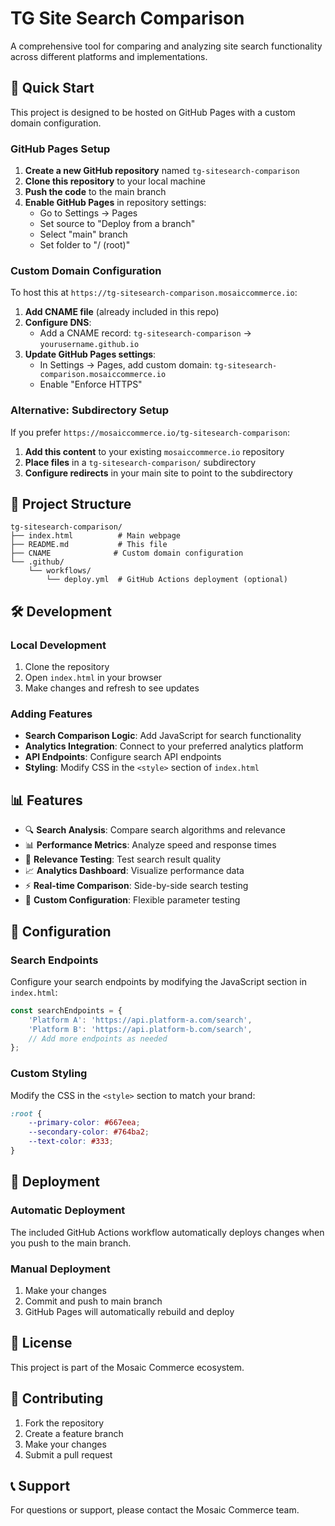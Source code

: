 # TG Site Search Comparison

A comprehensive tool for comparing and analyzing site search functionality across different platforms and implementations.

## 🚀 Quick Start

This project is designed to be hosted on GitHub Pages with a custom domain configuration.

### GitHub Pages Setup

1. **Create a new GitHub repository** named `tg-sitesearch-comparison`
2. **Clone this repository** to your local machine
3. **Push the code** to the main branch
4. **Enable GitHub Pages** in repository settings:
   - Go to Settings → Pages
   - Set source to "Deploy from a branch"
   - Select "main" branch
   - Set folder to "/ (root)"

### Custom Domain Configuration

To host this at `https://tg-sitesearch-comparison.mosaiccommerce.io`:

1. **Add CNAME file** (already included in this repo)
2. **Configure DNS**:
   - Add a CNAME record: `tg-sitesearch-comparison` → `yourusername.github.io`
3. **Update GitHub Pages settings**:
   - In Settings → Pages, add custom domain: `tg-sitesearch-comparison.mosaiccommerce.io`
   - Enable "Enforce HTTPS"

### Alternative: Subdirectory Setup

If you prefer `https://mosaiccommerce.io/tg-sitesearch-comparison`:

1. **Add this content** to your existing `mosaiccommerce.io` repository
2. **Place files** in a `tg-sitesearch-comparison/` subdirectory
3. **Configure redirects** in your main site to point to the subdirectory

## 📁 Project Structure

```
tg-sitesearch-comparison/
├── index.html          # Main webpage
├── README.md           # This file
├── CNAME              # Custom domain configuration
└── .github/
    └── workflows/
        └── deploy.yml  # GitHub Actions deployment (optional)
```

## 🛠️ Development

### Local Development

1. Clone the repository
2. Open `index.html` in your browser
3. Make changes and refresh to see updates

### Adding Features

- **Search Comparison Logic**: Add JavaScript for search functionality
- **Analytics Integration**: Connect to your preferred analytics platform
- **API Endpoints**: Configure search API endpoints
- **Styling**: Modify CSS in the `<style>` section of `index.html`

## 📊 Features

- 🔍 **Search Analysis**: Compare search algorithms and relevance
- 📊 **Performance Metrics**: Analyze speed and response times
- 🎯 **Relevance Testing**: Test search result quality
- 📈 **Analytics Dashboard**: Visualize performance data
- ⚡ **Real-time Comparison**: Side-by-side search testing
- 🔧 **Custom Configuration**: Flexible parameter testing

## 🔧 Configuration

### Search Endpoints

Configure your search endpoints by modifying the JavaScript section in `index.html`:

```javascript
const searchEndpoints = {
    'Platform A': 'https://api.platform-a.com/search',
    'Platform B': 'https://api.platform-b.com/search',
    // Add more endpoints as needed
};
```

### Custom Styling

Modify the CSS in the `<style>` section to match your brand:

```css
:root {
    --primary-color: #667eea;
    --secondary-color: #764ba2;
    --text-color: #333;
}
```

## 🚀 Deployment

### Automatic Deployment

The included GitHub Actions workflow automatically deploys changes when you push to the main branch.

### Manual Deployment

1. Make your changes
2. Commit and push to main branch
3. GitHub Pages will automatically rebuild and deploy

## 📝 License

This project is part of the Mosaic Commerce ecosystem.

## 🤝 Contributing

1. Fork the repository
2. Create a feature branch
3. Make your changes
4. Submit a pull request

## 📞 Support

For questions or support, please contact the Mosaic Commerce team.
